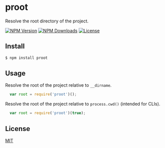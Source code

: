 
# proot

  Resolve the root directory of the project.

  [![NPM Version][npm-image]][npm-url]
  [![NPM Downloads][downloads-image]][downloads-url]
  [![License][license-image]][license-url]

## Install

```bash
$ npm install proot
```

## Usage

  Resolve the root of the project relative to `__dirname`.

```javascript
  var root = require('proot')();
```

  Resolve the root of the project relative to `process.cwd()` (intended for CLIs).

```javascript
  var root = require('proot')(true);
```

## License

[MIT][license-url]

[npm-image]: https://img.shields.io/npm/v/proot.svg?label=version&style=flat
[npm-url]: https://npmjs.org/package/proot
[downloads-image]: https://img.shields.io/npm/dm/proot.svg
[downloads-url]: https://npmjs.org/package/proot
[license-image]: https://img.shields.io/badge/license-MIT-blue.svg
[license-url]: LICENSE
